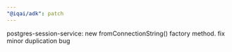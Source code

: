 ```yaml
---
"@iqai/adk": patch
---
```


postgres-session-service: new fromConnectionString() factory method. fix minor duplication bug
